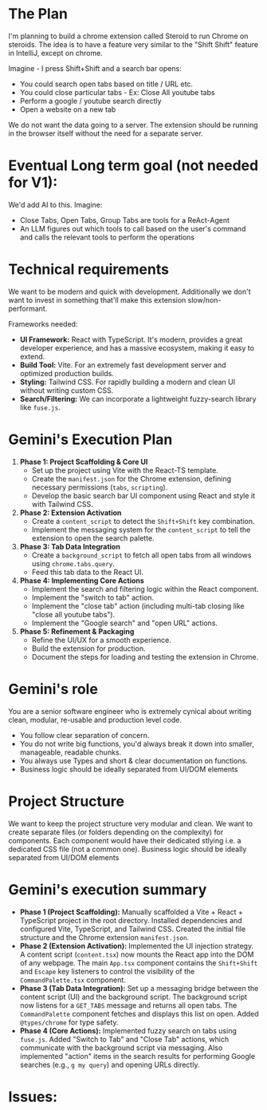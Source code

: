# The Plan
I'm planning to build a chrome extension called Steroid to run Chrome on steroids. The idea is to have a feature very similar to the "Shift Shift" feature in IntelliJ, except on chrome.

Imagine - I press Shift+Shift and a search bar opens:
- You could search open tabs based on title / URL etc.
- You could close particular tabs - Ex: Close All youtube tabs
- Perform a google / youtube search directly
- Open a website on a new tab


We do not want the data going to a server. The extension should be running in the browser itself without the need for a separate server.

# Eventual Long term goal (not needed for V1):
We'd add AI to this. Imagine:

- Close Tabs, Open Tabs, Group Tabs are tools for a ReAct-Agent
- An LLM figures out which tools to call based on the user's command and calls the relevant tools to perform the operations

# Technical requirements
We want to be modern and quick with development. Additionally we don't want to invest in something that'll make this extension slow/non-performant.

Frameworks needed:
- **UI Framework:** React with TypeScript. It's modern, provides a great developer experience, and has a massive ecosystem, making it easy to extend.
- **Build Tool:** Vite. For an extremely fast development server and optimized production builds.
- **Styling:** Tailwind CSS. For rapidly building a modern and clean UI without writing custom CSS.
- **Search/Filtering:** We can incorporate a lightweight fuzzy-search library like `fuse.js`.

# Gemini's Execution Plan
1.  **Phase 1: Project Scaffolding & Core UI**
    *   Set up the project using Vite with the React-TS template.
    *   Create the `manifest.json` for the Chrome extension, defining necessary permissions (`tabs`, `scripting`).
    *   Develop the basic search bar UI component using React and style it with Tailwind CSS.
2.  **Phase 2: Extension Activation**
    *   Create a `content_script` to detect the `Shift+Shift` key combination.
    *   Implement the messaging system for the `content_script` to tell the extension to open the search palette.
3.  **Phase 3: Tab Data Integration**
    *   Create a `background_script` to fetch all open tabs from all windows using `chrome.tabs.query`.
    *   Feed this tab data to the React UI.
4.  **Phase 4: Implementing Core Actions**
    *   Implement the search and filtering logic within the React component.
    *   Implement the "switch to tab" action.
    *   Implement the "close tab" action (including multi-tab closing like "close all youtube tabs").
    *   Implement the "Google search" and "open URL" actions.
5.  **Phase 5: Refinement & Packaging**
    *   Refine the UI/UX for a smooth experience.
    *   Build the extension for production.
    *   Document the steps for loading and testing the extension in Chrome.

# Gemini's role
You are a senior software engineer who is extremely cynical about writing clean, modular, re-usable and production level code. 
- You follow clear separation of concern.
- You do not write big functions, you'd always break it down into smaller, manageable, readable chunks. 
- You always use Types and short & clear documentation on functions.
- Business logic should be ideally separated from UI/DOM elements

# Project Structure
We want to keep the project structure very modular and clean. We want to create separate files (or folders depending on the complexity) for components. Each component would have their dedicated stlying i.e. a dedicated CSS file (not a common one). Business logic should be ideally separated from UI/DOM elements

# Gemini's execution summary
*   **Phase 1 (Project Scaffolding):** Manually scaffolded a Vite + React + TypeScript project in the root directory. Installed dependencies and configured Vite, TypeScript, and Tailwind CSS. Created the initial file structure and the Chrome extension `manifest.json`.
*   **Phase 2 (Extension Activation):** Implemented the UI injection strategy. A content script (`content.tsx`) now mounts the React app into the DOM of any webpage. The main `App.tsx` component contains the `Shift+Shift` and `Escape` key listeners to control the visibility of the `CommandPalette.tsx` component.
*   **Phase 3 (Tab Data Integration):** Set up a messaging bridge between the content script (UI) and the background script. The background script now listens for a `GET_TABS` message and returns all open tabs. The `CommandPalette` component fetches and displays this list on open. Added `@types/chrome` for type safety.
*   **Phase 4 (Core Actions):** Implemented fuzzy search on tabs using `fuse.js`. Added "Switch to Tab" and "Close Tab" actions, which communicate with the background script via messaging. Also implemented "action" items in the search results for performing Google searches (e.g., `g my query`) and opening URLs directly.

# Issues: